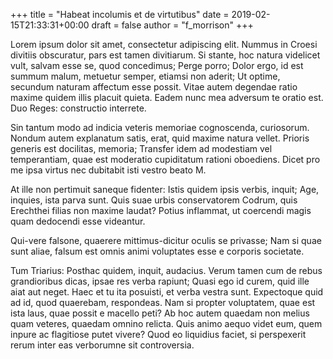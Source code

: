+++
title = "Habeat incolumis et de virtutibus"
date = 2019-02-15T21:33:31+00:00
draft = false
author = "f_morrison"
+++

Lorem ipsum dolor sit amet, consectetur adipiscing elit. Nummus in Croesi
divitiis obscuratur, pars est tamen divitiarum. Si stante, hoc natura videlicet
vult, salvam esse se, quod concedimus; Perge porro; Dolor ergo, id est summum
malum, metuetur semper, etiamsi non aderit; Ut optime, secundum naturam
affectum esse possit. Vitae autem degendae ratio maxime quidem illis placuit
quieta. Eadem nunc mea adversum te oratio est. Duo Reges: constructio
interrete.

Sin tantum modo ad indicia veteris memoriae cognoscenda, curiosorum. Nondum
autem explanatum satis, erat, quid maxime natura vellet. Prioris generis est
docilitas, memoria; Transfer idem ad modestiam vel temperantiam, quae est
moderatio cupiditatum rationi oboediens. Dicet pro me ipsa virtus nec dubitabit
isti vestro beato M.

At ille non pertimuit saneque fidenter: Istis quidem ipsis verbis, inquit; Age,
inquies, ista parva sunt. Quis suae urbis conservatorem Codrum, quis Erechthei
filias non maxime laudat? Potius inflammat, ut coercendi magis quam dedocendi
esse videantur.

Qui-vere falsone, quaerere mittimus-dicitur oculis se privasse; Nam si quae
sunt aliae, falsum est omnis animi voluptates esse e corporis societate.

Tum Triarius: Posthac quidem, inquit, audacius. Verum tamen cum de rebus
grandioribus dicas, ipsae res verba rapiunt; Quasi ego id curem, quid ille aiat
aut neget. Haec et tu ita posuisti, et verba vestra sunt. Expectoque quid ad
id, quod quaerebam, respondeas. Nam si propter voluptatem, quae est ista laus,
quae possit e macello peti? Ab hoc autem quaedam non melius quam veteres,
quaedam omnino relicta. Quis animo aequo videt eum, quem inpure ac flagitiose
putet vivere? Quod eo liquidius faciet, si perspexerit rerum inter eas
verborumne sit controversia.
